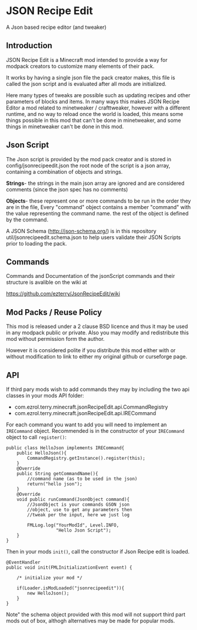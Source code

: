 # JSON Recipe Edit #
A Json based recipe editor (and tweaker)

## Introduction ##

JSON Recipe Edit is a Minecraft mod intended to provide
a way for modpack creators to customize many elements
of their pack.

It works by having a single json file the pack creator
makes, this file is called the json script and is
evaluated after all mods are initialized.

Here many types of tweaks are possible such as updating
recipes and other parameters of blocks and items.  In many
ways this makes JSON Recipe Editor a mod related to
minetweaker / crafttweaker, however with a different
runtime, and no way to reload once the world is loaded, this 
means some things possible in this mod that can't be done in
minetweaker, and some things in minetweaker can't be done in
this mod.

## Json Script ##

The Json script is provided by the mod pack creator and
is stored in config/jsonrecipeedit.json the root node
of the script is a json array, containing a combination of
objects and strings.

**Strings**- the strings in the main json array are ignored
and are considered comments (since the json spec has no
comments)

**Objects**- these represent one or more commands to be run
in the order they are in the file,  Every "command" object
contains a member "command" with the value representing the
command name.  the rest of the object is defined by the
command.

A JSON Schema (http://json-schema.org/) is in this
repository util/jsonrecipeedit.schema.json to help users
validate their JSON Scripts prior to loading the pack.

## Commands ##

Commands and Documentation of the jsonScript commands and
their structure is avalible on the wiki at

https://github.com/ezterry/JsonRecipeEdit/wiki

## Mod Packs / Reuse Policy ##

This mod is released under a 2 clause BSD licence and thus
it may be used in any modpack public or private.  Also
you may modify and redistribute this mod without permission
form the author.

However it is considered polite if you distribute this mod
either with or without modification to link to either my
original github or curseforge page.

## API ##

If third pary mods wish to add commands they may by 
including the two api classes in your mods API folder:

+ com.ezrol.terry.minecraft.jsonRecipeEdit.api.CommandRegistry
+ com.ezrol.terry.minecraft.jsonRecipeEdit.api.IRECommand

For each command you want to add you will need to implement
an ``IRECommand`` object.  Recommended is in the constructor
of your ``IRECommand`` object to call ``register()``:

    public class HelloJson implements IRECommand{
        public HelloJson(){
            CommandRegistry.getInstance().register(this);
        }
        @Override
        public String getCommandName(){
            //command name (as to be used in the json)
            return("hello json");
        }
        @Override
        void public runCommand(JsonObject command){
            //JsonObject is your commands GSON json
            //object, use to get any parameters then
            //tweak per the input, here we just log
            
            FMLLog.log("YourModId", Level.INFO,
                       "Hello Json Script");
        }
    }
Then in your mods ``init()``, call the constructor if 
 Json Recipe edit is loaded.
 
    @EventHandler
    public void init(FMLInitializationEvent event) {
        
        /* initialize your mod */
        
        if(Loader.isModLoaded("jsonrecipeedit")){
            new HelloJson();
        }
    }
 
 Note" the schema object provided with this mod will not
 support third part mods out of box, althogh alternatives
 may be made for popular mods.
